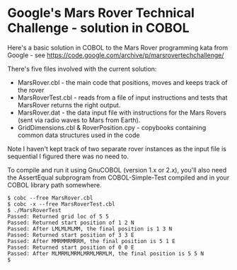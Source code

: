 # Google's Mars Rover Technical Challenge - solution in COBOL

Here's a basic solution in COBOL to the Mars Rover programming kata from Google - see https://code.google.com/archive/p/marsrovertechchallenge/

There's five files involved with the current solution:
* MarsRover.cbl - the main code that positions, moves and keeps track of the rover
* MarsRoverTest.cbl - reads from a file of input instructions and tests that MarsRover returns the right output.
* MarsRover.dat - the data input file with instructions for the Mars Rovers (sent via radio waves to Mars from Earth).
* GridDimensions.cbl & RoverPosition.cpy - copybooks containing common data structures used in the code

Note I haven't kept track of two separate rover instances as the input file is sequential I figured there was no need to.

To compile and run it using GnuCOBOL (version 1.x or 2.x), you'll also need the AssertEqual subprogram from COBOL-Simple-Test compiled and in your COBOL library path somewhere.

```
$ cobc --free MarsRover.cbl 
$ cobc -x --free MarsRoverTest.cbl 
$ ./MarsRoverTest 
Passed: Returned grid loc of 5 5
Passed: Returned start position of 1 2 N
Passed: After LMLMLMLMM, the final position is 1 3 N
Passed: Returned start position of 3 3 E
Passed: After MMRMMRMRRM, the final position is 5 1 E
Passed: Returned start position of 0 0 E
Passed: After MLMRMLMRMLMRMLMRMLM, the final position is 5 5 N
$ 
```
